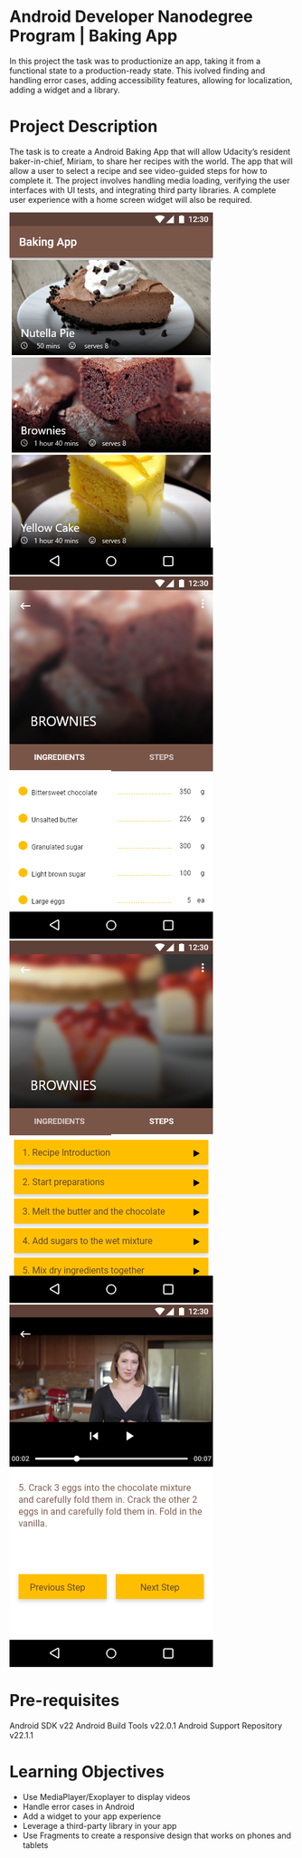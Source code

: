 # Android Developer Nanodegree Program |  Baking App
In this project the task was to productionize an app, taking it from a functional state to a production-ready state. This ivolved finding and handling error cases, adding accessibility features, allowing for localization, adding a widget and a library.

# Project Description
The task is to create a Android Baking App that will allow Udacity’s resident baker-in-chief, Miriam, to share her recipes with the world. The app that will allow a user to select a recipe and see video-guided steps for how to complete it. 
The project involves handling media loading, verifying the user interfaces with UI tests, and integrating third party libraries. A complete user experience with a home screen widget will also be required.

![](MainScreen.png) ![](DetailScreenIngredients.png)
![](DetailScreenSteps.png) ![](DetailScreenVideos.png)

# Pre-requisites
Android SDK v22
Android Build Tools v22.0.1
Android Support Repository v22.1.1

# Learning Objectives

- Use MediaPlayer/Exoplayer to display videos
- Handle error cases in Android
- Add a widget to your app experience
- Leverage a third-party library in your app
- Use Fragments to create a responsive design that works on phones and tablets
